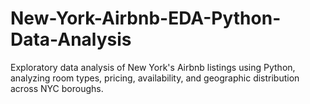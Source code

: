 # New-York-Airbnb-EDA-Python-Data-Analysis
Exploratory data analysis of New York's Airbnb listings using Python, analyzing room types, pricing, availability, and geographic distribution across NYC boroughs.

